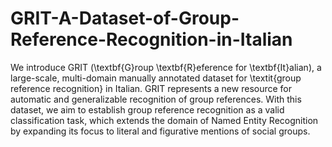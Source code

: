 # GRIT-A-Dataset-of-Group-Reference-Recognition-in-Italian
We introduce GRIT (\textbf{G}roup \textbf{R}eference for \textbf{It}alian), a large-scale, multi-domain manually annotated dataset for \textit{group reference recognition} in Italian. 
GRIT represents a new resource for automatic and generalizable recognition of group references. With this dataset, we aim to establish group reference recognition as a valid classification task, which extends the domain of Named Entity Recognition by expanding its focus to literal and figurative mentions of social groups.
